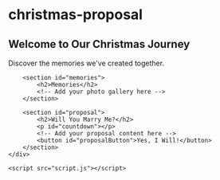 # christmas-proposal

<!DOCTYPE html>
<html lang="en">
<head>
    <meta charset="UTF-8">
    <meta name="viewport" content="width=device-width, initial-scale=1.0">
    <link rel="stylesheet" href="styles.css">
    <title>Christmas Proposal</title>
</head>
<body>
    <div class="container">
        <section id="introduction">
            <h1>Welcome to Our Christmas Journey</h1>
            <p>Discover the memories we've created together.</p>
        </section>

        <section id="memories">
            <h2>Memories</h2>
            <!-- Add your photo gallery here -->
        </section>

        <section id="proposal">
            <h2>Will You Marry Me?</h2>
            <p id="countdown"></p>
            <!-- Add your proposal content here -->
            <button id="proposalButton">Yes, I Will!</button>
        </section>
    </div>

    <script src="script.js"></script>
</body>
</html>

